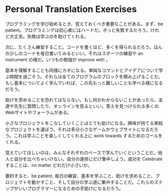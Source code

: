 # Personal Translation Exercises

プログラミングを学び始めるとき、覚えておくべき重要なことがある。まず、be patient。プログラミングは初心者にはハードだ。きっと失敗するだろう。けれど大丈夫。失敗は学ぶのを助けてくれる。

次に、たくさん練習すること。コードを書くほど、多くを得られるだろう。ほんの少しのコードを毎日書いてみるといい。それはスポーツの練習や an instrument の様だ。いつもの勉強が improve with 。

基本を理解することも同様にカギになる。単純なコマンドとアイデアについて学ぶ時間を過ごそう。それらは全てのプログラムのブロックを積み上げることだ。もし基本についてよく学んでいれば、この先もっと難しいことも学べる様になるだろう。

助けを求めることを恐れてはならない。もし何かわからないことがあったら、友達や先生に質問したり、オンラインを見るといい。答えを見つけられる多くのWebサイトやフォーラムがある。

小さなプロジェクトをこなしていくことはとても助けになる。興味が持てる単純なプロジェクトを選ぼう。それは多分小さなゲームかウェブサイトになるだろう。これは学ぶことを楽しくしてくれる上に work towards するためのゴールをくれる。

覚えていてほしいのは、みんなそれぞれのペースで学んでいくということだ。他人と自分を比べちゃいけない。自分の進捗にだけ集中しよう。成功を Celebrate することは、no matter どれだけ小さいか。

要約すると、be patient, 毎日の練習、基本を学ぶこと、助けを求めること、プロジェクトを動かすこと、そして自分の学ぶ道に集中することだ。これらのステップがいいプログラマーになるための手助けになるだろう。
